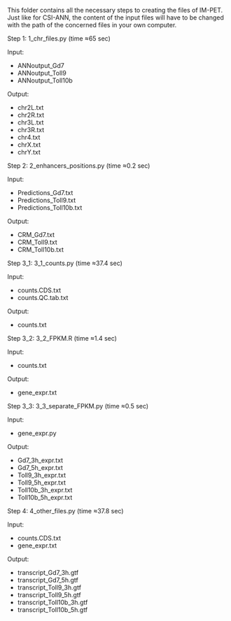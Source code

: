 This folder contains all the necessary steps to creating the files of IM-PET. Just like for CSI-ANN, the content of the input files will have to be changed with the path of the concerned files in your own computer.

Step 1: 1_chr_files.py (time ≈65 sec)

Input:
- ANNoutput_Gd7
- ANNoutput_Toll9
- ANNoutput_Toll10b

Output:
- chr2L.txt
- chr2R.txt
- chr3L.txt
- chr3R.txt
- chr4.txt
- chrX.txt
- chrY.txt

Step 2: 2_enhancers_positions.py (time ≈0.2 sec)

Input:
- Predictions_Gd7.txt
- Predictions_Toll9.txt
- Predictions_Toll10b.txt

Output:
- CRM_Gd7.txt
- CRM_Toll9.txt
- CRM_Toll10b.txt

Step 3_1: 3_1_counts.py (time ≈37.4 sec)

Input:
- counts.CDS.txt
- counts.QC.tab.txt

Output:
- counts.txt

Step 3_2: 3_2_FPKM.R (time ≈1.4 sec)

Input:
- counts.txt

Output:
- gene_expr.txt

Step 3_3: 3_3_separate_FPKM.py (time ≈0.5 sec)

Input:
- gene_expr.py

Output:
- Gd7_3h_expr.txt
- Gd7_5h_expr.txt
- Toll9_3h_expr.txt
- Toll9_5h_expr.txt
- Toll10b_3h_expr.txt
- Toll10b_5h_expr.txt

Step 4: 4_other_files.py (time ≈37.8 sec)

Input:
- counts.CDS.txt
- gene_expr.txt

Output:
- transcript_Gd7_3h.gtf
- transcript_Gd7_5h.gtf
- transcript_Toll9_3h.gtf
- transcript_Toll9_5h.gtf
- transcript_Toll10b_3h.gtf
- transcript_Toll10b_5h.gtf
